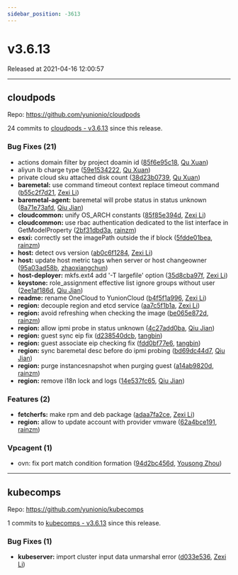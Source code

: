 ```yaml
---
sidebar_position: -3613
---
```


# v3.6.13

Released at 2021-04-16 12:00:57

-----

## cloudpods

Repo: https://github.com/yunionio/cloudpods

24 commits to [cloudpods - v3.6.13] since this release.

### Bug Fixes (21)
- actions domain filter by project doamin id ([85f6e95c18](https://github.com/yunionio/cloudpods/commit/85f6e95c18b9d1d66fc72c9b106f02819ccd12ec), [Qu Xuan](mailto:quxuan@yunionyun.com))
- aliyun lb charge type ([59e1534222](https://github.com/yunionio/cloudpods/commit/59e15342228a0721e67e4ef4cfc117f4ec26925c), [Qu Xuan](mailto:quxuan@yunionyun.com))
- private cloud sku attached disk count ([38d23b0739](https://github.com/yunionio/cloudpods/commit/38d23b07392f8d6478787a95679bec59250154c6), [Qu Xuan](mailto:quxuan@yunionyun.com))
- **baremetal:** use command timeout context replace timeout command ([b55c2f7d21](https://github.com/yunionio/cloudpods/commit/b55c2f7d21b9b27cee5299e262729e30ca012549), [Zexi Li](mailto:zexi.li@qq.com))
- **baremetal-agent:** baremetal will probe status in status unknown ([8a71e73afd](https://github.com/yunionio/cloudpods/commit/8a71e73afd5484c18ac0de4def2e0e22ad111433), [Qiu Jian](mailto:qiujian@yunionyun.com))
- **cloudcommon:** unify OS_ARCH constants ([85f85e394d](https://github.com/yunionio/cloudpods/commit/85f85e394d66250f4752961ac024c82167c75207), [Zexi Li](mailto:zexi.li@qq.com))
- **cloudcommon:** use rbac authentication dedicated to the list interface in GetModelProperty ([2bf31dbd3a](https://github.com/yunionio/cloudpods/commit/2bf31dbd3a326acae12ffba070fe40dd24171a1a), [rainzm](mailto:mjoycarry@gmail.com))
- **esxi:** correctly set the imagePath outside the if block ([5fdde01bea](https://github.com/yunionio/cloudpods/commit/5fdde01beabd50ca8512a143bf59e97687746cc5), [rainzm](mailto:mjoycarry@gmail.com))
- **host:** detect ovs version ([ab0c6f1284](https://github.com/yunionio/cloudpods/commit/ab0c6f128470d0f326f4e826dcf7f30b0f377137), [Zexi Li](mailto:zexi.li@qq.com))
- **host:** update host metric tags when server or host changeowner ([95a03ad58b](https://github.com/yunionio/cloudpods/commit/95a03ad58bdc056a1dd6ebdb725009f9e4a8e99a), [zhaoxiangchun](mailto:1422928955@qq.com))
- **host-deployer:** mkfs.ext4 add '-T largefile' option ([35d8cba97f](https://github.com/yunionio/cloudpods/commit/35d8cba97f5e7d94f24fdfe58ded6ecf0eb69f18), [Zexi Li](mailto:zexi.li@qq.com))
- **keystone:** role_assignment effective list ignore groups without user ([2ee1af186d](https://github.com/yunionio/cloudpods/commit/2ee1af186d10c139e34e88f527384af6a4f88ab5), [Qiu Jian](mailto:qiujian@yunionyun.com))
- **readme:** rename OneCloud to YunionCloud ([b4f5f1a996](https://github.com/yunionio/cloudpods/commit/b4f5f1a9969c4f3f3142fb6080e81aa5efed4932), [Zexi Li](mailto:zexi.li@qq.com))
- **region:** decouple region and etcd service ([aa7c5f1b1a](https://github.com/yunionio/cloudpods/commit/aa7c5f1b1ab9408482e631bf77a7b730226a815d), [Zexi Li](mailto:zexi.li@qq.com))
- **region:** avoid refreshing when checking the image ([be065e872d](https://github.com/yunionio/cloudpods/commit/be065e872d9ac22dba93ebea79ef15adb7d0ffca), [rainzm](mailto:mjoycarry@gmail.com))
- **region:** allow ipmi probe in status unknown ([4c27add0ba](https://github.com/yunionio/cloudpods/commit/4c27add0ba7b4f3a11779ff5f31753d19c0de6f6), [Qiu Jian](mailto:qiujian@yunionyun.com))
- **region:** guest sync eip fix ([d238540dcb](https://github.com/yunionio/cloudpods/commit/d238540dcb46da851e150f66bbfaad8813522cf6), [tangbin](mailto:tangbin@yunion.cn))
- **region:** guest associate eip checking fix ([fdd0bf77e6](https://github.com/yunionio/cloudpods/commit/fdd0bf77e642d4e5a441c2cc7b51eaca6ff7792b), [tangbin](mailto:tangbin@yunion.cn))
- **region:** sync baremetal desc before do ipmi probing ([bd69dc44d7](https://github.com/yunionio/cloudpods/commit/bd69dc44d7a08c237ff08d1ba6df1341d47a1fff), [Qiu Jian](mailto:qiujian@yunionyun.com))
- **region:** purge instancesnapshot when purging guest ([a14ab9820d](https://github.com/yunionio/cloudpods/commit/a14ab9820da5a18fff0fefa060c80f28e66f7dc8), [rainzm](mailto:mjoycarry@gmail.com))
- **region:** remove i18n lock and logs ([14e537fc65](https://github.com/yunionio/cloudpods/commit/14e537fc654a1dad92b8e3ed2f9ac7381defe7f9), [Qiu Jian](mailto:qiujian@yunionyun.com))

### Features (2)
- **fetcherfs:** make rpm and deb package ([adaa7fa2ce](https://github.com/yunionio/cloudpods/commit/adaa7fa2ce865fb8ca22bcf2b711c2c749cd124d), [Zexi Li](mailto:zexi.li@qq.com))
- **region:** allow to update account with provider vmware ([62a4bce191](https://github.com/yunionio/cloudpods/commit/62a4bce191843556e4d905585932173781c442d9), [rainzm](mailto:mjoycarry@gmail.com))

### Vpcagent (1)
- ovn: fix port match condition formation ([94d2bc456d](https://github.com/yunionio/cloudpods/commit/94d2bc456d614c68a8028d91d180a6cdf0b2c05f), [Yousong Zhou](mailto:zhouyousong@yunionyun.com))

[cloudpods - v3.6.13]: https://github.com/yunionio/cloudpods/compare/v3.6.12...v3.6.13
-----

## kubecomps

Repo: https://github.com/yunionio/kubecomps

1 commits to [kubecomps - v3.6.13] since this release.

### Bug Fixes (1)
- **kubeserver:** import cluster input data unmarshal error ([d033e536](https://github.com/yunionio/kubecomps/commit/d033e536dd350edd6850419f0c39558b9db0fb94), [Zexi Li](mailto:zexi.li@qq.com))

[kubecomps - v3.6.13]: https://github.com/yunionio/kubecomps/compare/v3.6.12...v3.6.13

